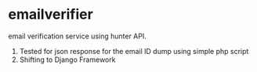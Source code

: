 # emailverifier
email verification service using hunter API. 
1. Tested for json response for the email ID dump using simple php script 
2. Shifting to Django Framework
